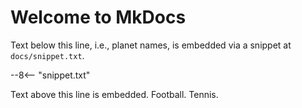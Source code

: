 # Welcome to MkDocs

Text below this line, i.e., planet names, is embedded via a snippet at `docs/snippet.txt`.

--8<-- "snippet.txt"

Text above this line is embedded. Football. Tennis.
